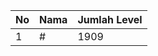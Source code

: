 | No | Nama            | Jumlah Level |
|----|-----------------|--------------|
| 1  | #    |    1909        |
